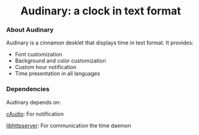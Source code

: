 <h1 align="center">Audinary: a clock in text format</h1>

### About Audinary

Audinary is a cinnamon desklet that displays time in text format. It provides:

<ul>
<li>Font customization</li>
<li>Background and color customization</li>
<li>Custom hour notification</li>
<li>Time presentation in all languages</li>
</ul>



### Dependencies

Audinary depends on:

 [cAudio](https://github.com/R4stl1n/cAudio): For notification

[libhttpserver](https://github.com/etr/libhttpserver): For communication the time daemon










